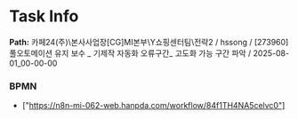 # Task Info

**Path:** 카페24(주)\본사사업장\[CG]MI본부\Y쇼핑센터팀\전략2 / hssong / [273960] 풀오토메이션 유지 보수 _ 기제작 자동화 오류구간_ 고도화 가능 구간 파악 / 2025-08-01_00-00-00

### BPMN
- ["https://n8n-mi-062-web.hanpda.com/workflow/84f1TH4NA5celvc0"]

